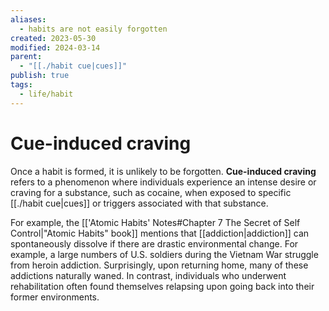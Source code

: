 ```yaml
---
aliases:
  - habits are not easily forgotten
created: 2023-05-30
modified: 2024-03-14
parent:
  - "[[./habit cue|cues]]"
publish: true
tags:
  - life/habit
---
```


# Cue-induced craving

Once a habit is formed, it is unlikely to be forgotten. **Cue-induced craving** refers to a phenomenon where individuals experience an intense desire or craving for a substance, such as cocaine, when exposed to specific [[./habit cue|cues]] or triggers associated with that substance.

For example, the [['Atomic Habits' Notes#Chapter 7 The Secret of Self Control|"Atomic Habits" book]] mentions that [[addiction|addiction]] can spontaneously dissolve if there are drastic environmental change. For example, a large numbers of U.S. soldiers during the Vietnam War struggle from heroin addiction. Surprisingly, upon returning home, many of these addictions naturally waned. In contrast, individuals who underwent rehabilitation often found themselves relapsing upon going back into their former environments.